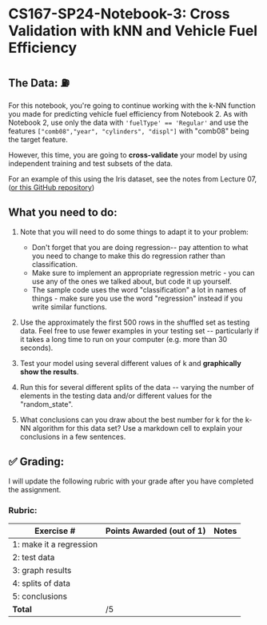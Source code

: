 # CS167-SP24-Notebook-3: Cross Validation with kNN and Vehicle Fuel Efficiency

## The Data: :fuelpump:
For this notebook, you're going to continue working with the k-NN function you made for predicting vehicle fuel efficiency from Notebook 2. As with Notebook 2, use only the data with `'fuelType' == 'Regular'` and use the features `["comb08","year", "cylinders", "displ"]` with "comb08" being the target feature.

However, this time, you are going to **cross-validate** your model by using independent training and test subsets of the data. 

For an example of this using the Iris dataset, see the notes from Lecture 07, ([or this GitHub repository](https://github.com/alimoorreza/CS167-notes/blob/main/Day08_Metrics_and_Testing.ipynb))

## What you need to do: 
1. Note that you will need to do some things to adapt it to your problem:

    - Don't forget that you are doing regression-- pay attention to what you need to change to make this do regression rather than classification.
    - Make sure to implement an appropriate regression metric - you can use any of the ones we talked about, but code it up yourself. 
    - The sample code uses the word "classification" a lot in names of things - make sure you use the word "regression" instead if you write similar functions.

2.  Use the approximately the first 500 rows in the shuffled set as testing data. Feel free to use fewer examples in your testing set -- particularly if it takes a long time to run on your computer (e.g. more than 30 seconds). 
3. Test your model using several different values of k and **graphically show the results**.
4. Run this for several different splits of the data -- varying the number of elements in the testing data and/or different values for the "random_state". 
5. What conclusions can you draw about the best number for k for the k-NN algorithm for this data set? Use a markdown cell to explain your conclusions in a few sentences.

## :white_check_mark: Grading: 
I will update the following rubric with your grade after you have completed the assignment.
### Rubric:
| Exercise #  | Points Awarded (out of 1)  | Notes |
| --------- | ------------------- | --------- |
| 1: make it a regression  |        |    |
| 2: test data             |        |    | 
| 3: graph results         |        |    |
| 4: splits of data        |        |    | 
| 5: conclusions           |        |    |
| <b>Total                 |    /5  | </b>|
